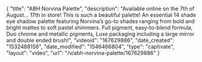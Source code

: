 {
    "title": "ABH Norvina Palette",
    "description": "Available online on the 7th of August... 17th in store! This is such a beautiful palette! An essential 14 shade eye shadow palette featuring Norvina’s go-to shades ranging from bold and bright mattes to soft pastel shimmers. Full pigment, easy-to-blend formula, Duo chrome and metallic pigments, Luxe packaging including a large mirror and double ended brush!",
    "videoid": "167629886",
    "date_created": "1532488156",
    "date_modified": "1546466804",
    "type": "captivate",
    "layout": "video",
    "url": "\/v\/abh-norvina-palette\/167629886"
}